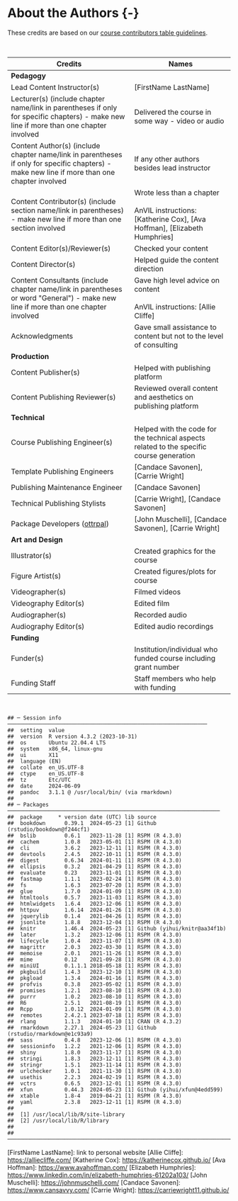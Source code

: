 
# About the Authors {-}

These credits are based on our [course contributors table guidelines](https://github.com/jhudsl/OTTR_Template/wiki/How-to-give-credits).

&nbsp;
&nbsp;

<!-- Authors of AnVIL modules have been listed as Content Contributors, under "AnVIL instructions". -->

|Credits|Names|
|-------|-----|
|**Pedagogy**||
|Lead Content Instructor(s)|[FirstName LastName]|
|Lecturer(s) (include chapter name/link in parentheses if only for specific chapters) - make new line if more than one chapter involved| Delivered the course in some way - video or audio|
|Content Author(s) (include chapter name/link in parentheses if only for specific chapters) - make new line if more than one chapter involved | If any other authors besides lead instructor| 
|Content Contributor(s) (include section name/link in parentheses) - make new line if more than one section involved|  Wrote less than a chapter <br><br> AnVIL instructions: [Katherine Cox], [Ava Hoffman], [Elizabeth Humphries]|
|Content Editor(s)/Reviewer(s) | Checked your content|
|Content Director(s) | Helped guide the content direction|
|Content Consultants (include chapter name/link in parentheses or word "General") - make new line if more than one chapter involved | Gave high level advice on content <br><br> AnVIL instructions: [Allie Cliffe]|
|Acknowledgments| Gave small assistance to content but not to the level of consulting |
|**Production**||
|Content Publisher(s)| Helped with publishing platform|
|Content Publishing Reviewer(s)| Reviewed overall content and aesthetics on publishing platform|
|**Technical**||
|Course Publishing Engineer(s)| Helped with the code for the technical aspects related to the specific course generation|
|Template Publishing Engineers|[Candace Savonen], [Carrie Wright]|
|Publishing Maintenance Engineer|[Candace Savonen]|
|Technical Publishing Stylists|[Carrie Wright], [Candace Savonen]|
|Package Developers ([ottrpal])|[John Muschelli], [Candace Savonen], [Carrie Wright]|
|**Art and Design**||
|Illustrator(s)| Created graphics for the course|
|Figure Artist(s)| Created figures/plots for course|
|Videographer(s)| Filmed videos|
|Videography Editor(s)| Edited film|
|Audiographer(s)| Recorded audio|
|Audiography Editor(s)| Edited audio recordings|
|**Funding**||
|Funder(s)| Institution/individual who funded course including grant number|
|Funding Staff| Staff members who help with funding|

&nbsp;


```
## ─ Session info ───────────────────────────────────────────────────────────────
##  setting  value
##  version  R version 4.3.2 (2023-10-31)
##  os       Ubuntu 22.04.4 LTS
##  system   x86_64, linux-gnu
##  ui       X11
##  language (EN)
##  collate  en_US.UTF-8
##  ctype    en_US.UTF-8
##  tz       Etc/UTC
##  date     2024-06-09
##  pandoc   3.1.1 @ /usr/local/bin/ (via rmarkdown)
## 
## ─ Packages ───────────────────────────────────────────────────────────────────
##  package     * version date (UTC) lib source
##  bookdown      0.39.1  2024-05-23 [1] Github (rstudio/bookdown@f244cf1)
##  bslib         0.6.1   2023-11-28 [1] RSPM (R 4.3.0)
##  cachem        1.0.8   2023-05-01 [1] RSPM (R 4.3.0)
##  cli           3.6.2   2023-12-11 [1] RSPM (R 4.3.0)
##  devtools      2.4.5   2022-10-11 [1] RSPM (R 4.3.0)
##  digest        0.6.34  2024-01-11 [1] RSPM (R 4.3.0)
##  ellipsis      0.3.2   2021-04-29 [1] RSPM (R 4.3.0)
##  evaluate      0.23    2023-11-01 [1] RSPM (R 4.3.0)
##  fastmap       1.1.1   2023-02-24 [1] RSPM (R 4.3.0)
##  fs            1.6.3   2023-07-20 [1] RSPM (R 4.3.0)
##  glue          1.7.0   2024-01-09 [1] RSPM (R 4.3.0)
##  htmltools     0.5.7   2023-11-03 [1] RSPM (R 4.3.0)
##  htmlwidgets   1.6.4   2023-12-06 [1] RSPM (R 4.3.0)
##  httpuv        1.6.14  2024-01-26 [1] RSPM (R 4.3.0)
##  jquerylib     0.1.4   2021-04-26 [1] RSPM (R 4.3.0)
##  jsonlite      1.8.8   2023-12-04 [1] RSPM (R 4.3.0)
##  knitr         1.46.4  2024-05-23 [1] Github (yihui/knitr@aa34f1b)
##  later         1.3.2   2023-12-06 [1] RSPM (R 4.3.0)
##  lifecycle     1.0.4   2023-11-07 [1] RSPM (R 4.3.0)
##  magrittr      2.0.3   2022-03-30 [1] RSPM (R 4.3.0)
##  memoise       2.0.1   2021-11-26 [1] RSPM (R 4.3.0)
##  mime          0.12    2021-09-28 [1] RSPM (R 4.3.0)
##  miniUI        0.1.1.1 2018-05-18 [1] RSPM (R 4.3.0)
##  pkgbuild      1.4.3   2023-12-10 [1] RSPM (R 4.3.0)
##  pkgload       1.3.4   2024-01-16 [1] RSPM (R 4.3.0)
##  profvis       0.3.8   2023-05-02 [1] RSPM (R 4.3.0)
##  promises      1.2.1   2023-08-10 [1] RSPM (R 4.3.0)
##  purrr         1.0.2   2023-08-10 [1] RSPM (R 4.3.0)
##  R6            2.5.1   2021-08-19 [1] RSPM (R 4.3.0)
##  Rcpp          1.0.12  2024-01-09 [1] RSPM (R 4.3.0)
##  remotes       2.4.2.1 2023-07-18 [1] RSPM (R 4.3.0)
##  rlang         1.1.3   2024-01-10 [1] CRAN (R 4.3.2)
##  rmarkdown     2.27.1  2024-05-23 [1] Github (rstudio/rmarkdown@e1c93a9)
##  sass          0.4.8   2023-12-06 [1] RSPM (R 4.3.0)
##  sessioninfo   1.2.2   2021-12-06 [1] RSPM (R 4.3.0)
##  shiny         1.8.0   2023-11-17 [1] RSPM (R 4.3.0)
##  stringi       1.8.3   2023-12-11 [1] RSPM (R 4.3.0)
##  stringr       1.5.1   2023-11-14 [1] RSPM (R 4.3.0)
##  urlchecker    1.0.1   2021-11-30 [1] RSPM (R 4.3.0)
##  usethis       2.2.3   2024-02-19 [1] RSPM (R 4.3.0)
##  vctrs         0.6.5   2023-12-01 [1] RSPM (R 4.3.0)
##  xfun          0.44.3  2024-05-23 [1] Github (yihui/xfun@4edd599)
##  xtable        1.8-4   2019-04-21 [1] RSPM (R 4.3.0)
##  yaml          2.3.8   2023-12-11 [1] RSPM (R 4.3.0)
## 
##  [1] /usr/local/lib/R/site-library
##  [2] /usr/local/lib/R/library
## 
## ──────────────────────────────────────────────────────────────────────────────
```

<!-- Author information -->

[FirstName LastName]: link to personal website
[Allie Cliffe]: https://alliecliffe.com/
[Katherine Cox]: https://katherinecox.github.io/
[Ava Hoffman]: https://www.avahoffman.com/
[Elizabeth Humphries]: https://www.linkedin.com/in/elizabeth-humphries-61202a103/
[John Muschelli]: https://johnmuschelli.com/
[Candace Savonen]: https://www.cansavvy.com/
[Carrie Wright]: https://carriewright11.github.io/

<!-- Links -->

[ottrpal]: https://github.com/jhudsl/ottrpal

<!-- Fill out this table using these instructions: https://github.com/jhudsl/OTTR_Template/wiki/How-to-give-credits

For JHU courses, You will need to add Ira as a credit:

|Content Publisher|[Ira Gooding]|
...
[Ira Gooding]: https://publichealth.jhu.edu/faculty/4130/ira-gooding
-->
